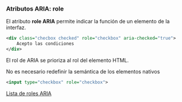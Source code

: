 ### Atributos ARIA: role

El atributo __role ARIA__ permite indicar la función de un elemento de la interfaz. 

```xml
<div class="checbox checked" role="checkbox" aria-checked="true">
    Acepto las condiciones
</div>
```
El rol de ARIA se prioriza al rol del elemento HTML.

No es necesario redefinir la semántica de los elementos nativos

```xml
<input type="checkbox" role="checkbox">
```

[Lista de roles ARIA](https://www.w3.org/TR/wai-aria-1.1/#roles_categorization)